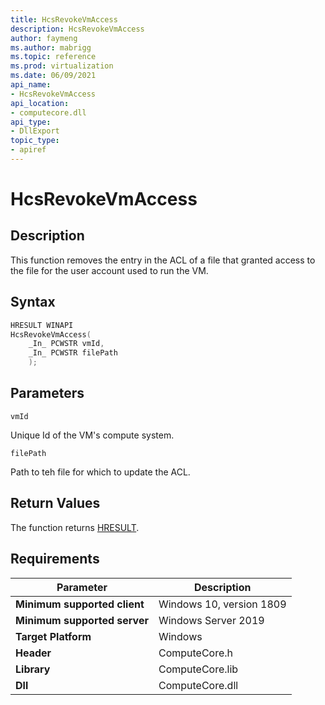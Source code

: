 ```yaml
---
title: HcsRevokeVmAccess
description: HcsRevokeVmAccess
author: faymeng
ms.author: mabrigg
ms.topic: reference
ms.prod: virtualization
ms.date: 06/09/2021
api_name:
- HcsRevokeVmAccess
api_location:
- computecore.dll
api_type:
- DllExport
topic_type: 
- apiref
---
```

# HcsRevokeVmAccess

## Description

This function removes the entry in the ACL of a file that granted access to the file for the user account used to run the VM.

## Syntax

```Cpp
HRESULT WINAPI
HcsRevokeVmAccess(
    _In_ PCWSTR vmId,
    _In_ PCWSTR filePath
    );
```

## Parameters

`vmId`

Unique Id of the VM's compute system.

`filePath`

Path to teh file for which to update the ACL.

## Return Values

The function returns [HRESULT](./HCSHResult.md).

## Requirements

|Parameter|Description|
|---|---|
| **Minimum supported client** | Windows 10, version 1809 |
| **Minimum supported server** | Windows Server 2019 |
| **Target Platform** | Windows |
| **Header** | ComputeCore.h |
| **Library** | ComputeCore.lib |
| **Dll** | ComputeCore.dll |